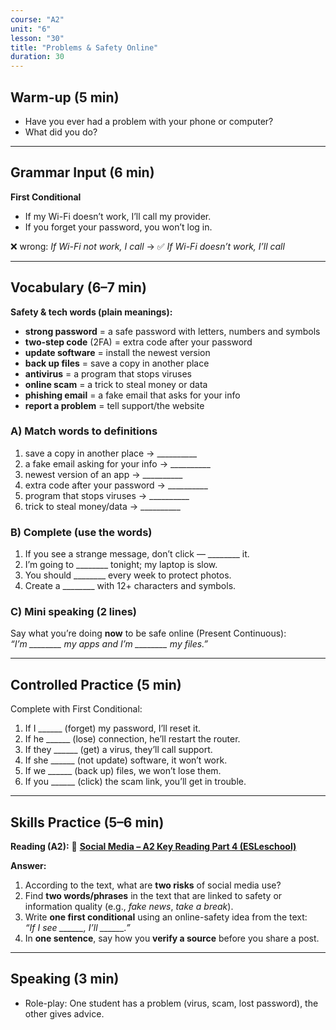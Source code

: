 ```yaml
---
course: "A2"
unit: "6"
lesson: "30"
title: "Problems & Safety Online"
duration: 30
---
```


## Warm-up (5 min)
- Have you ever had a problem with your phone or computer?  
- What did you do?

---

## Grammar Input (6 min)
**First Conditional**  
- If my Wi-Fi doesn’t work, I’ll call my provider.  
- If you forget your password, you won’t log in.  

❌ wrong: *If Wi-Fi not work, I call* → ✅ *If Wi-Fi doesn’t work, I’ll call*

---

## Vocabulary (6–7 min)

**Safety & tech words (plain meanings):**  
- **strong password** = a safe password with letters, numbers and symbols  
- **two-step code** (2FA) = extra code after your password  
- **update software** = install the newest version  
- **back up files** = save a copy in another place  
- **antivirus** = a program that stops viruses  
- **online scam** = a trick to steal money or data  
- **phishing email** = a fake email that asks for your info  
- **report a problem** = tell support/the website

### A) Match words to definitions
1) save a copy in another place → __________  
2) a fake email asking for your info → __________  
3) newest version of an app → __________  
4) extra code after your password → __________  
5) program that stops viruses → __________  
6) trick to steal money/data → __________  

### B) Complete (use the words)
1) If you see a strange message, don’t click — ________ it.  
2) I’m going to ________ tonight; my laptop is slow.  
3) You should ________ every week to protect photos.  
4) Create a ________ with 12+ characters and symbols.  

### C) Mini speaking (2 lines)
Say what you’re doing **now** to be safe online (Present Continuous):  
*“I’m ________ my apps and I’m ________ my files.”*

---

## Controlled Practice (5 min)
Complete with First Conditional:  
1. If I ______ (forget) my password, I’ll reset it.  
2. If he ______ (lose) connection, he’ll restart the router.  
3. If they ______ (get) a virus, they’ll call support.  
4. If she ______ (not update) software, it won’t work.  
5. If we ______ (back up) files, we won’t lose them.  
6. If you ______ (click) the scam link, you’ll get in trouble.  

---

## Skills Practice (5–6 min)

**Reading (A2):** 📰 **[Social Media – A2 Key Reading Part 4 (ESLeschool)](https://www.esleschool.com/en_gb/a2-social-media/)**

**Answer:**
1) According to the text, what are **two risks** of social media use?  
2) Find **two words/phrases** in the text that are linked to safety or information quality (e.g., *fake news*, *take a break*).  
3) Write **one first conditional** using an online-safety idea from the text:  
   *“If I see ______, I’ll ______.”*  
4) In **one sentence**, say how you **verify a source** before you share a post.


---

## Speaking (3 min)
- Role-play: One student has a problem (virus, scam, lost password), the other gives advice.
